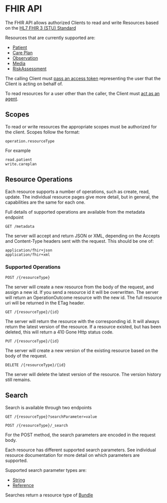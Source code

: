 # FHIR API

The FHIR API allows authorized Clients to read and write Resources based on the [HL7 FHIR 3 (STU) Standard](https://www.hl7.org/fhir/)

Resources that are currently supported are:

* [Patient](./resources/patient.md)
* [Care Plan](./resources/careplan.md)
* [Observation](./resources/observation.md)
* [Media](./resources/media.md)
* [RiskAssessment](./resources/riskassessment.md)

The calling Client must [pass an access token](../authorization.md#access-token) representing the user that the Client is acting on behalf of.  

To read resources for a user other than the caller, the Client must [act as an agent](../agency/index.md).

## Scopes

To read or write resources the appropriate scopes must be authorized for the client.  Scopes follow the format:

```
operation.resourceType
```

For example

```
read.patient
write.careplan
```

## Resource Operations

Each resource supports a number of operations, such as create, read, update.  The individual resource pages give more detail, but in general, the capabilities are the same for each one.

Full details of supported operations are available from the metadata endpoint

```
GET /metadata
```
The server will accept and return JSON or XML, depending on the Accepts and Content-Type headers sent with the request.  This should be one of:

```
application/fhir+json
application/fhir+xml
```

### Supported Operations
```
POST /{resourceType}
```
The server will create a new resource from the body of the request, and assign a new id.  If you send a resource id it will be overwritten.  The server will return an OperationOutcome resource with the new id.  The full resource uri will be returned in the ETag header.

```
GET /{resourceType}/{id}
```
The server will return the resource with the corresponding id.  It will always return the latest version of the resource.  If a resource existed, but has been deleted, this will return a 410 Gone Http status code.

```
PUT /{resourceType}/{id}
```
The server will create a new version of the existing resource based on the body of the request.

```
DELETE /{resourceType}/{id}
```
The server will delete the latest version of the resource.  The version history still remains.

## Search

Search is available through two endpoints

```
GET /{resourceType}?searchParameter=value
```
```
POST /{resourceType}/_search
```
For the POST method, the search parameters are encoded in the request body.

Each resource has different supported search parameters.  See individual resource documentation for more detail on which parameters are supported.

Supported search parameter types are:

* [String](searchparameters.md#search)
* [Reference](searchparameters.md#reference)

Searches return a resource type of [Bundle](https://www.hl7.org/fhir/bundle.html)
